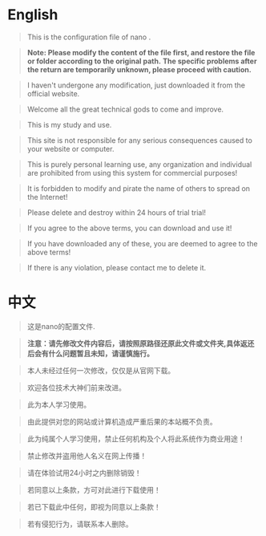 # English

> This is the configuration file of nano .

> **Note: Please modify the content of the file first, and restore the file or folder according to the original path.**
**The specific problems after the return are temporarily unknown, please proceed with caution.**

> I haven't undergone any modification, just downloaded it from the official website.

> Welcome all the great technical gods to come and improve.

> This is my study and use.

> This site is not responsible for any serious consequences caused to your website or computer.

> This is purely personal learning use, any organization and individual are prohibited from using this system for commercial purposes!

> It is forbidden to modify and pirate the name of others to spread on the Internet!

> Please delete and destroy within 24 hours of trial trial!

> If you agree to the above terms, you can download and use it!

> If you have downloaded any of these, you are deemed to agree to the above terms!

> If there is any violation, please contact me to delete it.

# 中文

> 这是nano的配置文件.

> **注意：请先修改文件内容后，请按照原路径还原此文件或文件夹,具体返还后会有什么问题暂且未知，请谨慎施行。**

> 本人未经过任何一次修改，仅仅是从官网下载。

> 欢迎各位技术大神们前来改进。

> 此为本人学习使用。

> 由此提供对您的网站或计算机造成严重后果的本站概不负责。

> 此为纯属个人学习使用，禁止任何机构及个人将此系统作为商业用途！

> 禁止修改并盗用他人名义在网上传播！

> 请在体验试用24小时之内删除销毁！

> 若同意以上条款，方可对此进行下载使用！

> 若已下载此中任何，即视为同意以上条款！

> 若有侵犯行为，请联系本人删除。

